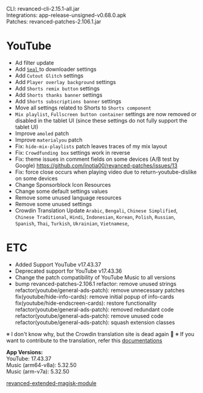 CLI: revanced-cli-2.15.1-all.jar  
Integrations: app-release-unsigned-v0.68.0.apk  
Patches: revanced-patches-2.106.1.jar  

YouTube
==
- Ad filter update
- Add [`Seal` ](https://github.com/JunkFood02/Seal) to downloader settings
- Add `Cutout Glitch` settings
- Add `Player overlay background` settings
- Add `Shorts remix button` settings
- Add `Shorts thanks banner` settings
- Add `Shorts subscriptions banner` settings
- Move all settings related to Shorts to `Shorts component`
- `Mix playlist`, `Fullscreen button container` settings are now removed or disabled in the tablet UI (since these settings do not fully support the tablet UI)
- Improve `amoled` patch
- Improve `materialyou` patch
- Fix: `hide-mix-playlists` patch leaves traces of my mix layout
- Fix: `Crowdfunding box` settings work in reverse
- Fix: theme issues in comment fields on some devices (A/B test by Google) https://github.com/inotia00/revanced-patches/issues/13
- Fix: force close occurs when playing video due to return-youtube-dislike on some devices
- Change Sponsorblock Icon Resources
- Change some default settings values
- Remove some unused language resources
- Remove some unused settings
- Crowdin Translation Update
`Arabic`, `Bengali`, `Chinese Simplified`, `Chinese Traditional`, `Hindi`, `Indonesian`, `Korean`, `Polish`, `Russian`, `Spanish`, `Thai`, `Turkish`, `Ukrainian`, `Vietnamese`, 

ETC
==
- Added Support YouTube v17.43.37
- Deprecated support for YouTube v17.43.36
- Change the patch compatibility of YouTube Music to all versions
- bump revanced-patches-2.106.1
refactor: remove unused strings
refactor(youtube/general-ads-patch): remove unnecessary patches
fix(youtube/hide-info-cards): remove initial popup of info-cards
fix(youtube/hide-endscreen-cards): restore functionality
refactor(youtube/general-ads-patch): removed redundant code
refactor(youtube/general-ads-patch): remove unused code
refactor(youtube/general-ads-patch): squash extension classes

※ I don't know why, but the Crowdin translation site is dead again 🤷
※ If you want to contribute to the translation, refer this [documentations](https://telegra.ph/How-to-contribute-to-Crowdin-translations-via-upload-of-stringsxml-file-11-10)
  
**App Versions:**  
YouTube: 17.43.37  
Music (arm64-v8a): 5.32.50  
Music (arm-v7a): 5.32.50  

[revanced-extended-magisk-module](https://github.com/nikhilbadyal/revanced-magisk-module)  
